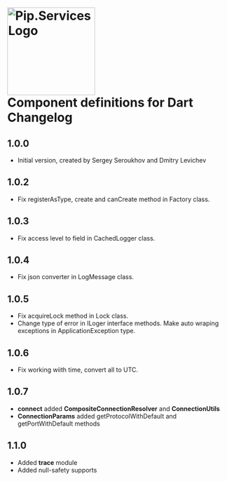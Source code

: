 # <img src="https://uploads-ssl.webflow.com/5ea5d3315186cf5ec60c3ee4/5edf1c94ce4c859f2b188094_logo.svg" alt="Pip.Services Logo" width="200"> <br/> Component definitions for Dart Changelog

## 1.0.0

- Initial version, created by Sergey Seroukhov and Dmitry Levichev

## 1.0.2

- Fix registerAsType, create and canCreate method in Factory class.

## 1.0.3

- Fix access level to field in CachedLogger class.

## 1.0.4

- Fix json converter in LogMessage class.

## 1.0.5 

- Fix acquireLock method in Lock class.
- Change type of error in ILoger interface methods. Make auto wraping exceptions in ApplicationException type. 

## 1.0.6

- Fix working wiith time, convert all to UTC.

## 1.0.7

- **connect** added **CompositeConnectionResolver** and **ConnectionUtils**
- **ConnectionParams** added getProtocolWithDefault and getPortWithDefault methods

## 1.1.0

- Added **trace** module
- Added null-safety supports
